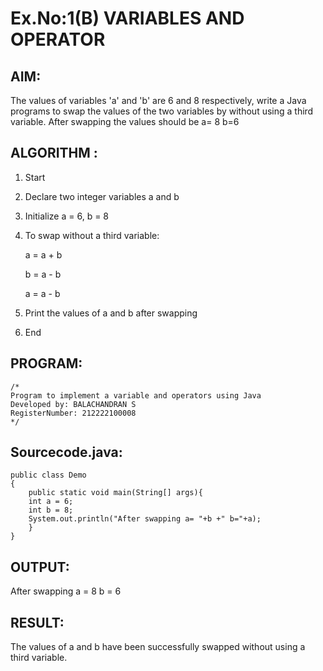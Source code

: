 # Ex.No:1(B) VARIABLES AND OPERATOR

## AIM:
The values of variables 'a' and 'b' are 6 and 8 respectively, write a Java programs to swap the values of the two variables by without using a third variable. After swapping the values should be a= 8 b=6

## ALGORITHM :
1.	Start

2. Declare two integer variables a and b

3. Initialize a = 6, b = 8

4. To swap without a third variable:

   a = a + b

   b = a - b

   a = a - b

5. Print the values of a and b after swapping

6. End





## PROGRAM:
 ```
/*
Program to implement a variable and operators using Java
Developed by: BALACHANDRAN S
RegisterNumber: 212222100008
*/
```

## Sourcecode.java:

```
public class Demo
{
    public static void main(String[] args){
    int a = 6;
    int b = 8;
    System.out.println("After swapping a= "+b +" b="+a);
    }
}

```

## OUTPUT:
After swapping a = 8  b = 6



## RESULT:
The values of a and b have been successfully swapped without using a third variable.

